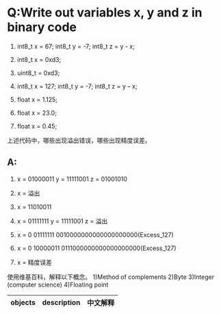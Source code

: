 # Q:Write out variables  x, y and z in binary code 



1) int8_t x = 67;  int8_t y = -7;   int8_t z = y - x; 

2) int8_t x = 0xd3; 

3) uint8_t = 0xd3; 

4) int8_t x = 127;  int8_t y = -7;   int8_t z = y – x;

5) float x = 1.125; 

6) float x = 23.0; 

7) float x = 0.45;

上述代码中，哪些出现溢出错误，哪些出现精度误差。

## A:
1. x = 01000011
   y = 11111001
   z = 01001010

2. x = 溢出

3. x = 11010011

4. x = 01111111
   y = 11111001
   z = 溢出

5. x = 0 01111111 0010000000000000000000(Excess_127)

6. x = 0 10000011 0111000000000000000000(Excess_127)

7. x = 精度误差



使用维基百科，解释以下概念。 
1)Method of complements 
2)Byte 
3)Integer (computer science) 
4)Floating point

|objects|description|中文解释|
|:-------:|:-----------:|:-----:|








